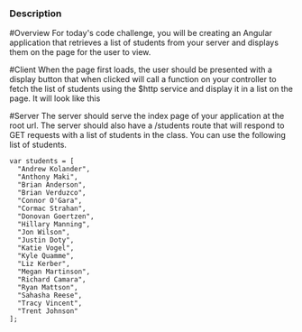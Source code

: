 ### Description

#Overview
For today's code challenge, you will be creating an Angular application that retrieves a list of students from your server and displays them on the page for the user to view.

#Client
When the page first loads, the user should be presented with a display button that when clicked will call a function on your controller to fetch the list of students using the $http service and display it in a list on the page. It will look like this

#Server
The server should serve the index page of your application at the root url. The server should also have a /students route that will respond to GET requests with a list of students in the class. You can use the following list of students.

```
var students = [
  "Andrew Kolander",
  "Anthony Maki",
  "Brian Anderson",
  "Brian Verduzco",
  "Connor O'Gara",
  "Cormac Strahan",
  "Donovan Goertzen",
  "Hillary Manning",
  "Jon Wilson",
  "Justin Doty",
  "Katie Vogel",
  "Kyle Quamme",
  "Liz Kerber",
  "Megan Martinson",
  "Richard Camara",
  "Ryan Mattson",
  "Sahasha Reese",
  "Tracy Vincent",
  "Trent Johnson"
];
```
